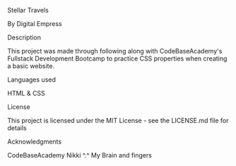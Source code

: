 Stellar Travels


By Digital Empress

Description

This project was made through following along with CodeBaseAcademy's Fullstack Development Bootcamp to practice CSS properties when creating a basic website.

Languages used

 HTML & CSS

License

This project is licensed under the MIT License - see the LICENSE.md file for details

Acknowledgments

CodeBaseAcademy
Nikki ^.^
My Brain and fingers